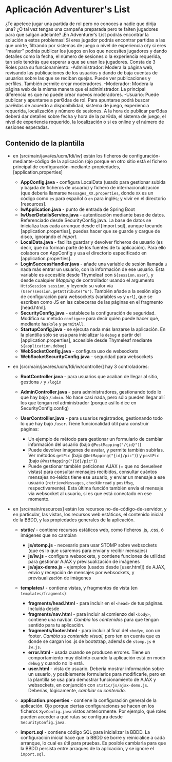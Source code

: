 # Aplicación Adventurer's List

¿Te apetece jugar una partida de rol pero no conoces a nadie que dirija una? ¿O tal vez tengas una campaña preparada pero te falten jugadores para que salgan adelante? ¡En Adventurer’s
List podrás encontrar la solución a estos problemas! Si eres jugador podrás encontrar partidas a las que unirte, filtrando por sistemas de juego o nivel de experiencia o/y si eres “master”
podrás publicar los juegos en los que necesites jugadores y dando detalles como la fecha, el
número de sesiones o la experiencia requerida, tan solo tendrás que esperar a que se unan los
jugadores. 
Consta de 3 Roles para su funcionamiento:
-Administrador: Modera la página web, revisando las publicaciones de los usuarios y dando de
baja cuentas de usuarios sobre las que se reciban quejas. Puede ver publicaciones y perfiles.
También permite crear moderadores.
-Moderador: Modera la página web de la misma manera que el administrador. La principal
diferencia es que no puede crear nuevos moderadores.
-Usuario: Puede publicar y apuntarse a parƟdas de rol. Para apuntarse podrá buscar parƟdas de
acuerdo a disponibilidad, sistema de juego, experiencia requerida, localización y número de
sesiones. A la hora de publicar parƟdas deberá dar detalles sobre fecha y hora de la parƟda, el
sistema de juego, el nivel de experiencia requerido, la localización o si es online y el número de
sesiones esperadas. 

## Contenido de la plantilla

- en [src/main/java/es/ucm/fdi/iw] están los ficheros de configuración-mediante-código de la aplicación (ojo porque en otro sitio está el fichero principal de configuración-mediante-propiedades, [application.properties]

    * **AppConfig.java** - configura LocalData (usado para gestionar subida y bajada de ficheros de usuario) y fichero de internacionalización (que debería llamarse `Messages_XX.properties`, donde `XX` es un código como `es` para español ó `en` para inglés; y vivir en el directorio [resources].
    * **IwApplication.java** - punto de entrada de Spring Boot
    * **IwUserDetailsService.java** - autenticación mediante base de datos. Referenciado desde SecurityConfig.java. La base de datos se inicializa tras cada arranque desde el [import.sql], aunque tocando [application.properties], puedes hacer que se guarde y cargue de disco, ignorando el _import_.
    * **LocalData.java** - facilita guardar y devolver ficheros de usuario (es decir, que no forman parte de los fuentes de tu aplicación). Para ello colabora con AppConfig y usa el directorio especificado en [application.properties].
    * **LoginSuccessHandler.java** - añade una variable de sesión llamada `u` nada más entrar un usuario, con la información de ese usuario. Esta variable es accesible desde Thymeleaf con `${session.user}`, y desde cualquier _Mapping_ de controllador usando el argumento `HttpSession session`, y leyendo su valor vía `(User)session.getAttribute("u")`. También añade a la sesión algo de configuración para websockets (variables `ws` y `url`), que se escriben como JS en las cabeceras de las páginas en el fragmento [head.html].
    * **SecurityConfig.java** - establece la configuración de seguridad. Modifica su método `configure` para decir quién puede hacer qué, mediante `hasRole` y `permitAll`. 
    * **StartupConfig.java** - se ejecuta nada más lanzarse la aplicación. En la plantilla sólo se usa para inicializar la `debug` a partir del [application.properties], accesible desde Thymeleaf mediante `${application.debug}`
    * **WebSocketConfig.java** - configura uso de websockets
    * **WebSocketSecurityConfig.java** - seguridad para websockets

- en [src/main/java/es/ucm/fdi/iw/controller] hay 3 controladores:

  * **RootController.java** - para usuarios que acaban de llegar al sitio, gestiona `/` y `/login`
  * **AdminController.java** - para administradores, gestionando todo lo que hay bajo `/admin`. No hace casi nada, pero sólo pueden llegar allí los que tengan rol administrador (porque así lo dice en SecurityConfig.config)
  * **UserControlller.java** - para usuarios registrados, gestionando todo lo que hay bajo `/user`. Tiene funcionalidad útil para construir páginas:
  
    + Un ejemplo de método para gestionar un formulario de cambiar información del usuario (bajo `@PostMapping("/{id}")`)
    + Puede devolver imágenes de avatar, y permite también subirlas. Ver métodos `getPic` (bajo `@GetMapping("{id}/pic")`) y `postPic` (bajo `@PostMapping("{id}/pic")`)
    + Puede gestionar también peticiones AJAX (= que no devuelven vistas) para consultar mensajes recibidos, consultar cuántos mensajes no-leídos tiene ese usuario, y enviar un mensaje a ese usuario (`retrieveMessages`, `checkUnread` y `postMsg`, respectivamente). Esta última función también envía el mensaje via websocket al usuario, si es que está conectado en ese momento.
    
- en [src/main/resources] están los recursos no-de-código-de-servidor, y en particular, las vistas, los recursos web estáticos, el contenido inicial de la BBDD, y las propiedades generales de la aplicación.

  * **static/**  - contiene recursos estáticos web, como ficheros .js, .css, ó imágenes que no cambian
  
    - **js/stomp.js** - necesario para usar STOMP sobre websockets (que es lo que usaremos para enviar y recibir mensajes)
    - **js/iw.js** - configura websockets, y contiene funciones de utilidad para gestionar AJAX y previsualización de imágenes
    - **js/ajax-demo.js** - ejemplos (usados desde [user.html]) de AJAX, envío y recepción de mensajes por websockets, y previsualización de imágenes

  * **templates/** - contiene vistas, y fragmentos de vista (en `templates/fragments`)
  
    - **fragments/head.html** - para incluir en el `<head>` de tus páginas. Incluída desde  
    - **fragments/nav.html** - para incluir al comienzo del `<body>`, contiene una navbar. *Cambia los contenidos* para que tengan sentido para tu aplicación.    
    - **fragments/footer.html** - para incluir al final del `<body>`, con un footer. *Cambia su contenido visual*, pero ten en cuenta que es donde se cargan los .js de bootstrap, además de `stomp.js` e `iw.js`.
    - **error.html** - usada cuando se producen errores. Tiene un comportamiento muy distinto cuando la aplicación está en modo `debug` y cuando no lo está. 
    - **user.html** - vista de usuario. Debería mostrar información sobre un usuario, y posiblemente formularios para modificarle, pero en la plantilla se usa para demostrar funcionamiento de AJAX y websockets, en conjunción con `static/js/ajax-demo.js`. Deberías, lógicamente, *cambiar su contenido*.
  
  * **application.properties** - contiene la configuración general de la aplicación. Ojo porque ciertas configuraciones se hacen en los ficheros `XyzConfig.java` vistos anteriormente. Por ejemplo, qué roles pueden acceder a qué rutas se configura desde `SecurityConfig.java`.
  * **import.sql** - contiene código SQL para inicializar la BBDD. La configuración inicial hace que la BBDD se borre y reinicialice a cada arranque, lo cual es útil para pruebas. Es posible cambiarla para que la BBDD persista entre arraques de la aplicación, y se ignore el `import.sql`.
    

